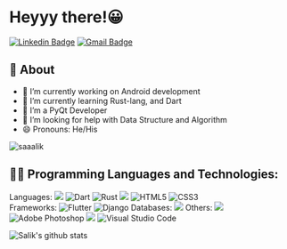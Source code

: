 # Heyyy there!😀

[![Linkedin Badge](https://img.shields.io/badge/-mdsalik-c1387a?style=social&logo=Linkedin&logoColor=c1387a&link=https://www.linkedin.com/in/md-salik-75a5021b8/)](https://www.linkedin.com/in/md-salik-75a5021b8/)
[![Gmail Badge](https://img.shields.io/badge/-Gmail-c1387a?style=social&logo=Gmail&logoColor=c1387a&link=mailto:mdsaaalik@gmail.com)](mailto:mdsaaalik@gmail.com)

## 🧐 About
- 🔭 I’m currently working on Android development
- 🌱 I’m currently learning Rust-lang, and Dart
- 👯 I’m a PyQt Developer
- 🤔 I’m looking for help with Data Structure and Algorithm 
- 😄 Pronouns: He/His

<p align="left"> <img src=https://komarev.com/ghpvc/?username=saaalik alt=saaalik ?color=white ?labelColor=c1387a/></p>


## 👨‍💻 Programming Languages and Technologies:

<p>  
Languages:
<img src="https://img.shields.io/badge/Python-14354C?style=for-the-badge&logo=python&logoColor=white" />
<img alt="Dart" src="https://img.shields.io/badge/dart-%230175C2.svg?style=for-the-badge&logo=dart&logoColor=white"/>
<img alt="Rust" src="https://img.shields.io/badge/rust-%23000000.svg?style=for-the-badge&logo=rust&logoColor=white"/>
<img src="https://img.shields.io/badge/C%2B%2B-00599C?style=for-the-badge&logo=c%2B%2B&logoColor=white" />
<img alt="HTML5" src="https://img.shields.io/badge/html5-%23E34F26.svg?style=for-the-badge&logo=html5&logoColor=white"/>
<img alt="CSS3" src="https://img.shields.io/badge/css3-%231572B6.svg?style=for-the-badge&logo=css3&logoColor=white"/>
<br>
Frameworks: 
<img alt="Flutter" src="https://img.shields.io/badge/Flutter-%2302569B.svg?style=for-the-badge&logo=Flutter&logoColor=white" />
<img alt="Django" src="https://img.shields.io/badge/django-%23092E20.svg?style=for-the-badge&logo=django&logoColor=white"/>
Databases:
<img src="https://img.shields.io/badge/MySQL-4479A1?style=for-the-badge&logo=MySQL&logoColor=white" />
Others:
<img src="https://img.shields.io/badge/Jupyter-F37626?style=for-the-badge&logo=Jupyter&logoColor=white" />
<img alt="Adobe Photoshop" src="https://img.shields.io/badge/adobephotoshop-%2331A8FF.svg?style=for-the-badge&logo=adobephotoshop&logoColor=white"/>
<img src="https://img.shields.io/badge/Canva-00C4CC?style=for-the-badge&logo=Canva&logoColor=white" />
<img alt="Visual Studio Code" src="https://img.shields.io/badge/VisualStudioCode-0078d7.svg?style=for-the-badge&logo=visual-studio-code&logoColor=white"/>

</p>

![Salik's github stats](https://github-readme-stats.vercel.app/api?username=saaalik&show_icons=false&theme=bear)
